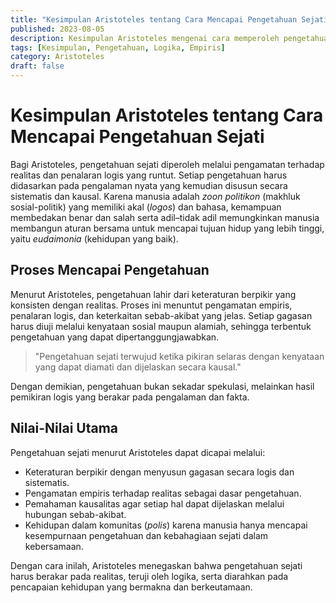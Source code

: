 ```yaml
---
title: "Kesimpulan Aristoteles tentang Cara Mencapai Pengetahuan Sejati"
published: 2023-08-05
description: Kesimpulan Aristoteles mengenai cara memperoleh pengetahuan sejati melalui pengamatan, logika, dan kehidupan sosial.
tags: [Kesimpulan, Pengetahuan, Logika, Empiris]
category: Aristoteles
draft: false
---
```


# Kesimpulan Aristoteles tentang Cara Mencapai Pengetahuan Sejati

Bagi Aristoteles, pengetahuan sejati diperoleh melalui pengamatan terhadap realitas dan penalaran logis yang runtut. Setiap pengetahuan harus didasarkan pada pengalaman nyata yang kemudian disusun secara sistematis dan kausal. Karena manusia adalah *zoon politikon* (makhluk sosial-politik) yang memiliki akal (*logos*) dan bahasa, kemampuan membedakan benar dan salah serta adil–tidak adil memungkinkan manusia membangun aturan bersama untuk mencapai tujuan hidup yang lebih tinggi, yaitu *eudaimonia* (kehidupan yang baik).

## Proses Mencapai Pengetahuan

Menurut Aristoteles, pengetahuan lahir dari keteraturan berpikir yang konsisten dengan realitas. Proses ini menuntut pengamatan empiris, penalaran logis, dan keterkaitan sebab-akibat yang jelas. Setiap gagasan harus diuji melalui kenyataan sosial maupun alamiah, sehingga terbentuk pengetahuan yang dapat dipertanggungjawabkan.

> "Pengetahuan sejati terwujud ketika pikiran selaras dengan kenyataan yang dapat diamati dan dijelaskan secara kausal."

Dengan demikian, pengetahuan bukan sekadar spekulasi, melainkan hasil pemikiran logis yang berakar pada pengalaman dan fakta.

## Nilai-Nilai Utama

Pengetahuan sejati menurut Aristoteles dapat dicapai melalui:
- Keteraturan berpikir dengan menyusun gagasan secara logis dan sistematis.
- Pengamatan empiris terhadap realitas sebagai dasar pengetahuan.
- Pemahaman kausalitas agar setiap hal dapat dijelaskan melalui hubungan sebab-akibat.
- Kehidupan dalam komunitas (*polis*) karena manusia hanya mencapai kesempurnaan pengetahuan dan kebahagiaan sejati dalam kebersamaan.

Dengan cara inilah, Aristoteles menegaskan bahwa pengetahuan sejati harus berakar pada realitas, teruji oleh logika, serta diarahkan pada pencapaian kehidupan yang bermakna dan berkeutamaan.
